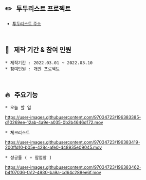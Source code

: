 ## :pencil2: &nbsp; 투두리스트 프로젝트

* [투두리스트 주소](https://ji-eun1.github.io/to_do_lists)

<br/>
  
## :raising_hand: &nbsp; 제작 기간 & 참여 인원

<pre>
* 제작기간 : 2022.03.01 ~ 2022.03.10
* 참여인원 : 개인 프로젝트
</pre>

<br/>

## :fire: &nbsp; 주요기능

<pre>
* 오늘 할 일
</pre>
https://user-images.githubusercontent.com/97034723/196383385-d10269ee-12ab-4a9e-a035-0b2b4646d172.mov

<pre>
* 체크리스트
</pre>
https://user-images.githubusercontent.com/97034723/196383419-200ffd10-b05e-428c-afe0-d48935e09045.mov

<pre>
* 성공률 ( + 팝업창 )
</pre>
https://user-images.githubusercontent.com/97034723/196383462-b4f07036-fa12-4930-ba9a-cd64c288ee6f.mov

<br/>







